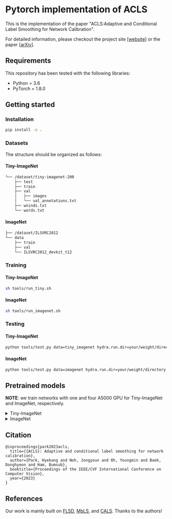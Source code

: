 # Pytorch implementation of ACLS
This is the implementation of the paper "ACLS:Adaptive and Conditional Label Smoothing for Network Calibration".

For detailed information, please checkout the project site [[website](https://cvlab.yonsei.ac.kr/projects/ACLS/)] or the paper [[arXiv](https://arxiv.org/abs/2308.11911)].



## Requirements
This repository has been tested with the following libraries:
* Python = 3.6
* PyTorch = 1.8.0


## Getting started

### Installation
```bash
pip install -e .
```

### Datasets
The structure should be organized as follows:

#### Tiny-ImageNet
```bash
└── /dataset/tiny-imagenet-200
    ├── test
    ├── train
    ├── val
    │   ├── images
    │   └── val_annotations.txt
    ├── wninds.txt
    └── words.txt
```

#### ImageNet
```bash
├── /dataset/ILSVRC2012
└── data
    ├── train
    ├── val
    └── ILSVRC2012_devkit_t12
```


### Training
#### Tiny-ImageNet
```bash
sh tools/run_tiny.sh
```

#### ImageNet
```bash
sh tools/run_imagenet.sh
```

### Testing

#### Tiny-ImageNet
```bash
python tools/test.py data=tiny_imagenet hydra.run.dir=your/weight/directory test.checkpoint=your_weight.pth
```

#### ImageNet
```bash
python tools/test.py data=imagenet hydra.run.dir=your/weight/directory test.checkpoint=your_weight.pth
```

## Pretrained models
**NOTE**: we train networks with one and four A5000 GPU for Tiny-ImageNet and ImageNet, respectively.


<details><summary>Tiny-ImageNet</summary>
  

* [ResNet50](https://github.com/cvlab-yonsei/ACLS/releases/download/v1.0/resnet50_tiny.pth)
```bash
[2023-02-07 18:31:53,040 INFO][tester.py:124 - log_eval_epoch_info] - 
+---------+---------+---------+---------+
| samples | acc     | acc_5   | macc    |
+---------+---------+---------+---------+
| 10000   | 0.64840 | 0.85960 | 0.64840 |
+---------+---------+---------+---------+
[2023-02-07 18:31:53,040 INFO][tester.py:125 - log_eval_epoch_info] - 
+---------+---------+---------+---------+---------+
| samples | nll     | ece     | aece    | cece    |
+---------+---------+---------+---------+---------+
| 10000   | 1.42108 | 0.01050 | 0.01029 | 0.00135 |
+---------+---------+---------+---------+---------+
```

* [ResNet101](https://github.com/cvlab-yonsei/ACLS/releases/download/v1.0/resnet101_tiny.pth)

```bash
[2023-01-21 05:55:53,096 INFO][trainer.py:214 - log_eval_epoch_info] - 
+---------+---------+---------+---------+
| samples | acc     | acc_5   | macc    |
+---------+---------+---------+---------+
| 10000   | 0.65780 | 0.86330 | 0.65780 |
+---------+---------+---------+---------+
[2023-01-21 05:55:53,096 INFO][trainer.py:215 - log_eval_epoch_info] - 
+---------+---------+---------+---------+---------+
| samples | nll     | ece     | aece    | cece    |
+---------+---------+---------+---------+---------+
| 10000   | 1.38089 | 0.01107 | 0.01151 | 0.00131 |
+---------+---------+---------+---------+---------+
```

</p>
</details>


<details><summary>ImageNet</summary>

* [ResNet50](https://github.com/cvlab-yonsei/ACLS/releases/download/v1.0/resnet50_imagenet.pth)
```bash
[2023-02-10 14:01:17,389 INFO][tester.py:149 - log_eval_epoch_info] -
+---------+---------+---------+---------+
| samples | acc     | acc_5   | macc    |
+---------+---------+---------+---------+
| 40000   | 0.75650 | 0.92363 | 0.75360 |
+---------+---------+---------+---------+
[2023-02-10 14:01:17,389 INFO][tester.py:150 - log_eval_epoch_info] -
+---------+---------+---------+---------+---------+
| samples | nll     | ece     | aece    | cece    |
+---------+---------+---------+---------+---------+
| 40000   | 1.01375 | 0.01021 | 0.01205 | 0.00028 |
+---------+---------+---------+---------+---------+
```


</p>
</details>  

## Citation
```
@inproceedings{park2023acls,
  title={{ACLS}: Adaptive and conditional label smoothing for network calibration},
  author={Park, Hyekang and Noh, Jongyoun and Oh, Youngmin and Baek, Donghyeon and Ham, Bumsub},
  booktitle={Proceedings of the IEEE/CVF International Conference on Computer Vision},
  year={2023}
}
```

## References
Our work is mainly built on [FLSD](https://github.com/torrvision/focal_calibration), [MbLS](https://github.com/by-liu/MbLS), and [CALS](https://github.com/by-liu/CALS). Thanks to the authors!

